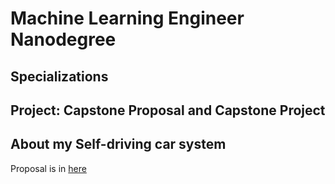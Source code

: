 # Machine Learning Engineer Nanodegree
## Specializations
## Project: Capstone Proposal and Capstone Project

## About my Self-driving car system
Proposal is in [here](proposal.md)
